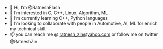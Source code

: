 - 👋 Hi, I’m @RatneshFlash
- 👀 I’m interested in C, C++, Linux, Algorithm, ML
- 🌱 I’m currently learning C++, Python languages
- 💞️ I’m looking to collaborate with people in Automotive, AI, ML for enrich  my technical skill.
- 📫 you can reach me @ ratnesh_zin@yahoo.com or follow me on twitter @RatneshZin

<!---
RatneshFlash/RatneshFlash is a ✨ special ✨ repository because its `README.md` (this file) appears on your GitHub profile.
You can click the Preview link to take a look at your changes.
--->
